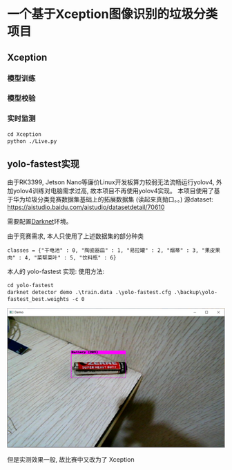 # 一个基于Xception图像识别的垃圾分类项目

## Xception
### 模型训练

### 模型校验

### 实时监测
```
cd Xception
python ./Live.py
```


## yolo-fastest实现
由于RK3399, Jetson Nano等廉价Linux开发板算力较弱无法流畅运行yolov4, 外加yolov4训练对电脑需求过高, 故本项目不再使用yolov4实现。
本项目使用了基于华为垃圾分类竞赛数据集基础上的拓展数据集 (读起来真拗口。。)
源dataset: https://aistudio.baidu.com/aistudio/datasetdetail/70610

需要配置[Darknet](https://github.com/AlexeyAB/darknet)环境。

由于竞赛需求, 本人只使用了上述数据集的部分种类
```
classes = {"干电池" : 0, "陶瓷器皿" : 1, "易拉罐" : 2, "烟蒂" : 3, "果皮果肉" : 4, "菜帮菜叶" : 5, "饮料瓶" : 6}
```

本人的 yolo-fastest 实现:
使用方法:
```
cd yolo-fastest
darknet detector demo .\train.data .\yolo-fastest.cfg .\backup\yolo-fastest_best.weights -c 0
```
![](./yolo-fastest/test.png)

但是实测效果一般, 故比赛中又改为了 Xception

